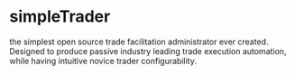 # simpleTrader
the simplest open source trade facilitation administrator ever created. Designed to produce passive industry leading trade execution automation, while having intuitive novice trader configurability.
